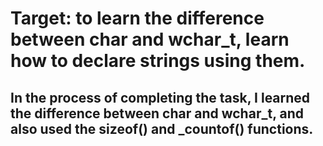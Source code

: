 # Target: to learn the difference between char and wchar_t, learn how to declare strings using them.
## In the process of completing the task, I learned the difference between char and wchar_t, and also used the sizeof() and _countof() functions.
